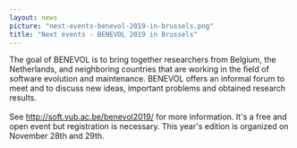 ```yaml
---
layout: news
picture: "next-events-benevol-2019-in-brussels.png"
title: "Next events - BENEVOL 2019 in Brussels"
---
```


<p>The goal of BENEVOL is to bring together researchers from Belgium, the Netherlands, and neighboring countries that are working in the field of software evolution and maintenance. BENEVOL offers an informal forum to meet and to discuss new ideas, important problems and obtained research results.<br />
<br />
See <a href="http://soft.vub.ac.be/benevol2019/">http://soft.vub.ac.be/benevol2019/</a> for more information. It&#39;s a free and open event but registration is necessary. This year&#39;s edition is organized on November 28th and 29th.&nbsp;</p>

<div id="gtx-trans" style="position: absolute; left: 229px; top: 74px;">
<div class="gtx-trans-icon">&nbsp;</div>
</div>

		